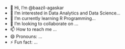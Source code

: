 - 👋 Hi, I’m @baazil-agaskar
- 👀 I’m interested in Data Analytics and Data Science...
- 🌱 I’m currently learning R Programming...
- 💞️ I’m looking to collaborate on ...
- 📫 How to reach me ...
- 😄 Pronouns: ...
- ⚡ Fun fact: ...

<!---
baazil-agaskar/baazil-agaskar is a ✨ special ✨ repository because its `README.md` (this file) appears on your GitHub profile.
You can click the Preview link to take a look at your changes.
--->
